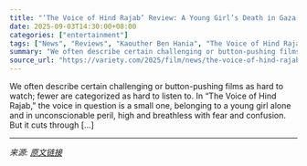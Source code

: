 ```yaml
---
title: "‘The Voice of Hind Rajab’ Review: A Young Girl’s Death in Gaza is Heard From an Agonizing Distance in a Crushing Docudrama"
date: 2025-09-03T14:30:00+08:00
categories: ["entertainment"]
tags: ["News", "Reviews", "Kaouther Ben Hania", "The Voice of Hind Rajab", "Venice Film Festival"]
summary: "We often describe certain challenging or button-pushing films as hard to watch; fewer are categorized as hard to listen to. In &#8220;The Voice of Hind Rajab,&#8221; the voice in question is a small o"
source_url: "https://variety.com/2025/film/news/the-voice-of-hind-rajab-review-1236505658/"
---
```


We often describe certain challenging or button-pushing films as hard to watch; fewer are categorized as hard to listen to. In &#8220;The Voice of Hind Rajab,&#8221; the voice in question is a small one, belonging to a young girl alone and in unconscionable peril, high and breathless with fear and confusion. But it cuts through [&#8230;]

---

*来源: [原文链接](https://variety.com/2025/film/news/the-voice-of-hind-rajab-review-1236505658/)*
